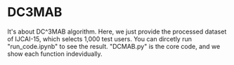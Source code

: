 # DC3MAB
It's about DC^3MAB algorithm.
Here, we just provide the processed dataset of IJCAI-15, which selects 1,000 test users.
You can dircetly run "run_code.ipynb" to see the result. "DCMAB.py" is the core code, and we show each function indevidually.
